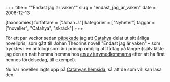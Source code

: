 +++
title = "\"Endast jag är vaken\""
slug = "endast_jag_ar_vaken"
date = 2008-12-13

[taxonomies]
forfattare = ["Johan J."]
kategorier = ["Nyheter"]
taggar = ["noveller", "Catahya", "skräck"]
+++

För ett par veckor sedan <a href="__FIXME__/catahyapriset-for-2007/" target="_blank">påpekade</a> jag att <a href="http://www.catahya.net" target="_blank">Catahya</a> delat ut sitt årliga novellpris, som gått till Johan Theorins novell "Endast jag är vaken" – som trycktes i en antologi som är i princip omöjlig att få tag på längre (själv läste jag den en natt hemma hemma hos <a href="http://www.vildvittra.se/" target="_blank">en av jurymedlemmarna</a> efter att ha firat hennes fördelsedag, till exempel).

Nu har novellen lagts upp på <a href="http://www.catahya.net/litteratur/endastjagarvaken.html" target="_blank">Catahyas hemsida</a>, så att de som vill kan läsa den.
